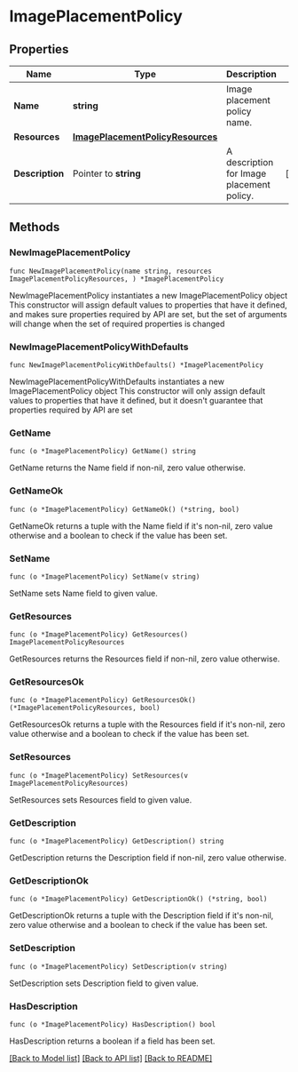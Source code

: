 # ImagePlacementPolicy

## Properties

Name | Type | Description | Notes
------------ | ------------- | ------------- | -------------
**Name** | **string** | Image placement policy name. | 
**Resources** | [**ImagePlacementPolicyResources**](ImagePlacementPolicyResources.md) |  | 
**Description** | Pointer to **string** | A description for Image placement policy. | [optional] 

## Methods

### NewImagePlacementPolicy

`func NewImagePlacementPolicy(name string, resources ImagePlacementPolicyResources, ) *ImagePlacementPolicy`

NewImagePlacementPolicy instantiates a new ImagePlacementPolicy object
This constructor will assign default values to properties that have it defined,
and makes sure properties required by API are set, but the set of arguments
will change when the set of required properties is changed

### NewImagePlacementPolicyWithDefaults

`func NewImagePlacementPolicyWithDefaults() *ImagePlacementPolicy`

NewImagePlacementPolicyWithDefaults instantiates a new ImagePlacementPolicy object
This constructor will only assign default values to properties that have it defined,
but it doesn't guarantee that properties required by API are set

### GetName

`func (o *ImagePlacementPolicy) GetName() string`

GetName returns the Name field if non-nil, zero value otherwise.

### GetNameOk

`func (o *ImagePlacementPolicy) GetNameOk() (*string, bool)`

GetNameOk returns a tuple with the Name field if it's non-nil, zero value otherwise
and a boolean to check if the value has been set.

### SetName

`func (o *ImagePlacementPolicy) SetName(v string)`

SetName sets Name field to given value.


### GetResources

`func (o *ImagePlacementPolicy) GetResources() ImagePlacementPolicyResources`

GetResources returns the Resources field if non-nil, zero value otherwise.

### GetResourcesOk

`func (o *ImagePlacementPolicy) GetResourcesOk() (*ImagePlacementPolicyResources, bool)`

GetResourcesOk returns a tuple with the Resources field if it's non-nil, zero value otherwise
and a boolean to check if the value has been set.

### SetResources

`func (o *ImagePlacementPolicy) SetResources(v ImagePlacementPolicyResources)`

SetResources sets Resources field to given value.


### GetDescription

`func (o *ImagePlacementPolicy) GetDescription() string`

GetDescription returns the Description field if non-nil, zero value otherwise.

### GetDescriptionOk

`func (o *ImagePlacementPolicy) GetDescriptionOk() (*string, bool)`

GetDescriptionOk returns a tuple with the Description field if it's non-nil, zero value otherwise
and a boolean to check if the value has been set.

### SetDescription

`func (o *ImagePlacementPolicy) SetDescription(v string)`

SetDescription sets Description field to given value.

### HasDescription

`func (o *ImagePlacementPolicy) HasDescription() bool`

HasDescription returns a boolean if a field has been set.


[[Back to Model list]](../README.md#documentation-for-models) [[Back to API list]](../README.md#documentation-for-api-endpoints) [[Back to README]](../README.md)


